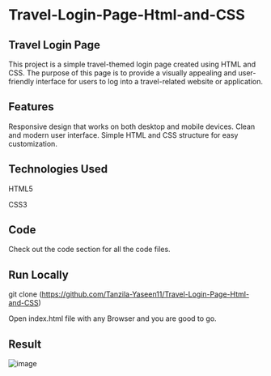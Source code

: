 # Travel-Login-Page-Html-and-CSS
## Travel Login Page
This project is a simple travel-themed login page created using HTML and CSS. The purpose of this page is to provide a visually appealing and user-friendly interface for users to log into a travel-related website or application.

## Features
Responsive design that works on both desktop and mobile devices.
Clean and modern user interface.
Simple HTML and CSS structure for easy customization.
## Technologies Used
HTML5

CSS3
## Code
Check out the code section for all the code files.

## Run Locally
git clone (https://github.com/Tanzila-Yaseen11/Travel-Login-Page-Html-and-CSS)

Open index.html file with any Browser and you are good to go.
## Result
![image](https://github.com/user-attachments/assets/0777e145-8eb7-4488-9c5d-17aa88d955b0)

